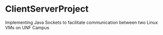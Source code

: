 # ClientServerProject
Implementing Java Sockets to facilitate communication between two Linux VMs on UNF Campus

